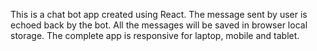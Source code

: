 This is a chat bot app created using React. The message sent by user is echoed back by the bot. All the messages will be saved in browser local storage. The complete app is responsive for laptop, mobile and tablet.
